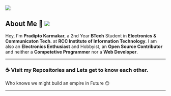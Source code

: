 ![](main.png)
-----------------------------------------------------------------------------------------
## About Me :love_you_gesture: ![](https://komarev.com/ghpvc/?username=pro-prodipto&color=green)
Hey, 
I'm __Pradipto Karmakar__, a 2nd Year __BTech__ Student in __Electronics & Communicaton Tech.__ at __RCC Institute of Information Technology__. I am also an __Electronics Enthusiast__ and Hobbyist, an __Open Source Contributor__ and neither a __Competetive Programmer__ nor a __Web Developer__.

-----------------------------------------------------------------------------------------------------------------------------------------------------------------------------------

### :coffee: Visit my Repositories and Lets get to know each other. 
Who knows we might build an empire in Future :smirk:

-----------------------------------------------------------------------------------------------------------------------------------------------------------------------------------


